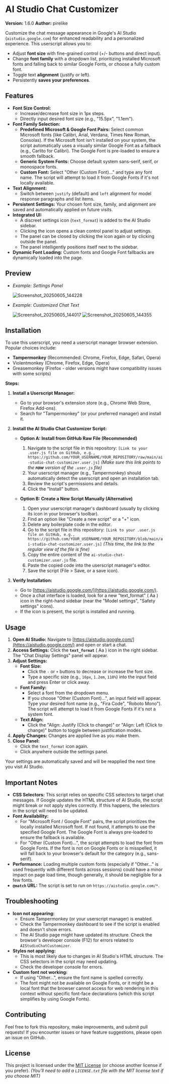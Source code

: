 # AI Studio Chat Customizer

**Version:** 1.6.0
**Author:** pirelike

Customize the chat message appearance in Google's AI Studio (`aistudio.google.com`) for enhanced readability and a personalized experience. This userscript allows you to:

*   Adjust **font size** with fine-grained control (+/- buttons and direct input).
*   Change **font family** with a dropdown list, prioritizing installed Microsoft fonts and falling back to similar Google Fonts, or choose a fully custom font.
*   Toggle text **alignment** (justify or left).
*   Persistently **saves your preferences**.

## Features

*   **Font Size Control:**
    *   Increase/decrease font size in 1px steps.
    *   Directly input desired font size (e.g., "15.5px", "1.1em").
*   **Font Family Selection:**
    *   **Predefined Microsoft & Google Font Pairs:** Select common Microsoft fonts (like Calibri, Arial, Verdana, Times New Roman, Consolas). If the Microsoft font isn't installed on your system, the script automatically uses a visually similar Google Font as a fallback (e.g., Carlito for Calibri). The Google Font is pre-loaded to ensure a smooth fallback.
    *   **Generic System Fonts:** Choose default system sans-serif, serif, or monospace fonts.
    *   **Custom Font:** Select "Other (Custom Font)..." and type any font name. The script will attempt to load it from Google Fonts if it's not locally available.
*   **Text Alignment:**
    *   Switch between `justify` (default) and `left` alignment for model response paragraphs and list items.
*   **Persistent Settings:** Your chosen font size, family, and alignment are saved and automatically applied on future visits.
*   **Integrated UI:**
    *   A discreet settings icon (`text_format`) is added to the AI Studio sidebar.
    *   Clicking the icon opens a clean control panel to adjust settings.
    *   The panel can be closed by clicking the icon again or by clicking outside the panel.
    *   The panel intelligently positions itself next to the sidebar.
*   **Dynamic Font Loading:** Custom fonts and Google Font fallbacks are dynamically loaded into the page.

## Preview

*   *Example: Settings Panel*

      ![Screenshot_20250605_144228](https://github.com/user-attachments/assets/7474374e-61be-4bf2-8a8f-0e6157c4287b)

*   *Example: Customized Chat Text*

      ![Screenshot_20250605_144017](https://github.com/user-attachments/assets/e44e7eb4-896d-48ff-927b-a41fd058da2b)
      ![Screenshot_20250605_144355](https://github.com/user-attachments/assets/7de3a8c7-1ae5-4bd4-a972-1e2fd0856c7f)

## Installation

To use this userscript, you need a userscript manager browser extension. Popular choices include:

*   **Tampermonkey** (Recommended: Chrome, Firefox, Edge, Safari, Opera)
*   Violentmonkey (Chrome, Firefox, Edge, Opera)
*   Greasemonkey (Firefox - older versions might have compatibility issues with some scripts)

**Steps:**

1.  **Install a Userscript Manager:**
    *   Go to your browser's extension store (e.g., Chrome Web Store, Firefox Add-ons).
    *   Search for "Tampermonkey" (or your preferred manager) and install it.

2.  **Install the AI Studio Chat Customizer Script:**
    *   **Option A: Install from GitHub Raw File (Recommended)**
        1.  Navigate to the script file in this repository: `[Link to your .user.js file on GitHub, e.g., https://github.com/YOUR_USERNAME/YOUR_REPOSITORY/raw/main/ai-studio-chat-customizer.user.js]`
            *(Make sure this link points to the **raw** version of the `.user.js` file)*
        2.  Your userscript manager (e.g., Tampermonkey) should automatically detect the userscript and open an installation tab.
        3.  Review the script's permissions and details.
        4.  Click the "Install" button.

    *   **Option B: Create a New Script Manually (Alternative)**
        1.  Open your userscript manager's dashboard (usually by clicking its icon in your browser's toolbar).
        2.  Find an option like "Create a new script" or a "+" icon.
        3.  Delete any boilerplate code in the editor.
        4.  Go to the script file in this repository: `[Link to your .user.js file on GitHub, e.g., https://github.com/YOUR_USERNAME/YOUR_REPOSITORY/blob/main/ai-studio-chat-customizer.user.js]`
            *(This time, the link to the regular view of the file is fine)*
        5.  Copy the entire content of the `ai-studio-chat-customizer.user.js` file.
        6.  Paste the copied code into the userscript manager's editor.
        7.  Save the script (File > Save, or a save icon).

3.  **Verify Installation:**
    *   Go to [https://aistudio.google.com/](https://aistudio.google.com/).
    *   Once a chat interface is loaded, look for a new "text_format" ( Aa ) icon in the right-hand sidebar (near the "Model settings", "Safety settings" icons).
    *   If the icon is present, the script is installed and running.

## Usage

1.  **Open AI Studio:** Navigate to [https://aistudio.google.com/](https://aistudio.google.com/) and open or start a chat.
2.  **Access Settings:** Click the **`text_format`** ( Aa ) icon in the right sidebar. The "Chat Display Settings" panel will appear.
3.  **Adjust Settings:**
    *   **Font Size:**
        *   Click the `-` or `+` buttons to decrease or increase the font size.
        *   Type a specific size (e.g., `16px`, `1.2em`, `110%`) into the input field and press Enter or click away.
    *   **Font Family:**
        *   Select a font from the dropdown menu.
        *   If you choose "Other (Custom Font)...", an input field will appear. Type your desired font name (e.g., "Fira Code", "Roboto Mono"). The script will attempt to load it from Google Fonts if it's not a system font.
    *   **Text Align:**
        *   Click the "Align: Justify (Click to change)" or "Align: Left (Click to change)" button to toggle between justification modes.
4.  **Apply Changes:** Changes are applied live as you make them.
5.  **Close Panel:**
    *   Click the `text_format` icon again.
    *   Click anywhere outside the settings panel.

Your settings are automatically saved and will be reapplied the next time you visit AI Studio.

## Important Notes

*   **CSS Selectors:** This script relies on specific CSS selectors to target chat messages. If Google updates the HTML structure of AI Studio, the script might break or not apply styles correctly. If this happens, the selectors in the script will need to be updated.
*   **Font Availability:**
    *   For "Microsoft Font / Google Font" pairs, the script prioritizes the locally installed Microsoft font. If not found, it attempts to use the specified Google Font. The Google Font is always pre-loaded to ensure the fallback is available.
    *   For "Other (Custom Font)...", the script attempts to load the font from Google Fonts. If the font is not on Google Fonts or is misspelled, it will fall back to your browser's default for the category (e.g., sans-serif).
*   **Performance:** Loading multiple custom fonts (especially if "Other..." is used frequently with different fonts across sessions) could have a minor impact on page load time, though generally, it should be negligible for a few fonts.
*   **`@match` URL:** The script is set to run on `https://aistudio.google.com/*`.

## Troubleshooting

*   **Icon not appearing:**
    *   Ensure Tampermonkey (or your userscript manager) is enabled.
    *   Check the Tampermonkey dashboard to see if the script is enabled and doesn't show errors.
    *   The AI Studio page might have updated its structure. Check the browser's developer console (F12) for errors related to `AIStudioChatCustomizer`.
*   **Styles not applying:**
    *   This is most likely due to changes in AI Studio's HTML structure. The CSS selectors in the script may need updating.
    *   Check the developer console for errors.
*   **Custom font not working:**
    *   If using "Other...", ensure the font name is spelled correctly.
    *   The font might not be available on Google Fonts, or it might be a local font that the browser cannot access for web rendering in this context without specific font-face declarations (which this script simplifies by using Google Fonts).

## Contributing

Feel free to fork this repository, make improvements, and submit pull requests! If you encounter issues or have feature suggestions, please open an issue on GitHub.

## License

This project is licensed under the [MIT License](LICENSE.txt) (or choose another license if you prefer).
*(You'll need to add a `LICENSE.txt` file with the MIT license text if you choose MIT)*
